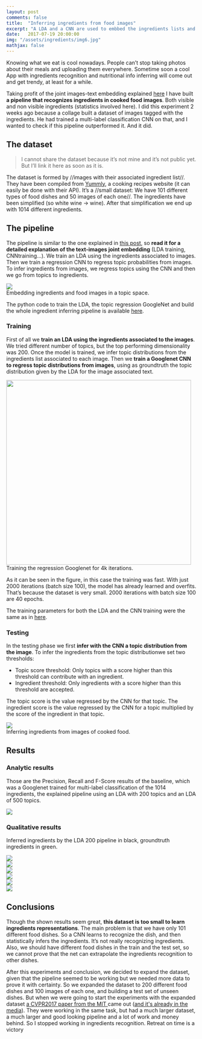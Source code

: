 ```yaml
---
layout: post
comments: false
title:  "Inferring ingredients from food images"
excerpt: "A LDA and a CNN are used to embbed the ingredients lists and the food images respectibly in a topic space. The CNN can predict topic distributions from food images, and from the topic distribution we predict the ingredients."
date:   2017-07-19 20:00:00
img: "/assets/ingredients/img6.jpg"
mathjax: false
---
```



Knowing what we eat is cool nowadays. People can’t stop taking photos about their meals and uploading them everywhere. Sometime soon a cool App with ingredients recognition and nutritional info inferring will come out and get trendy, at least for a while.

Taking profit of the joint images-text embedding explained [here](https://gombru.github.io/2017/06/30/phd/) I have built **a pipeline that recognizes ingredients in cooked food images**. Both visible and non visible ingredients (statistics involved here).
I did this experiment 2 weeks ago because a collage built a dataset of images tagged with the ingredients. He had trained a multi-label classification CNN on that, and I wanted to check if this pipeline outperformed it. And it did.

## The dataset

>I cannot share the dataset because it’s not mine and it’s not public yet. But I’ll link it here as soon as it is.

The dataset is formed by //images with their associated ingredient list//. They have been compiled from [Yummly](https://www.yummly.co/), a cooking recipes website (it can easily be done with their API).
It’s a //small dataset: We have 101 different types of food dishes and 50 images of each one//. The ingredients have been simplified (so white wine → wine). After that simplification we end up with 1014 different ingredients.

## The pipeline

The pipeline is similar to the one explained in [this post](https://gombru.github.io/2017/06/30/phd/), so **read it for a detailed explanation of the text-images joint embedding** (LDA training, CNNtraining...). We train an LDA using the ingredients associated to images. Then we train a regression CNN to regress topic probabilities from images. To infer ingredients from images, we regress topics using the CNN and then we go from topics to ingredients.

<div class="imgcap">
<img src="/assets/ingredients/train_pipeline.png">
	<div class="thecap">
	Embedding ingredients and food images in a topic space.
	</div>
</div>

The python code to train the LDA, the topic regression GoogleNet and build the whole ingredient inferring pipeline is available [here](https://github.com/gombru/ingredientsSearcher).

### Training

First of all we **train an LDA using the ingredients associated to the images**. We tried different number of topics, but the top performing dimensionality was 200. Once the model is trained, we infer topic distributions from the ingredients list associated to each image.
Then we **train a Googlenet CNN to regress topic distributions from images**, using as groundtruth the topic distribution given by the LDA for the image associated text. 

<div class="imgcap">
<img src="/assets/ingredients/training.png" height="490">
	<div class="thecap">
	Training the regression Googlenet for 4k iterations.
	</div>
</div>

As it can be seen in the figure, in this case the training was fast. With just 2000 iterations (batch size 100), the model has already learned and overfits. That’s because the dataset is very small. 2000 iterations with batch size 100 are 40 epochs.

The training parameters for both the LDA and the CNN training were the same as in [here](https://gombru.github.io/2017/06/30/phd/).

### Testing

In the testing phase we first **infer with the CNN a topic distribution from the image**. 
To infer the ingredients from the topic distributionwe set two thresholds:

- Topic score threshold: Only topics with a score higher than this threshold can contribute with an ingredient.
- Ingredient threshold: Only ingredients with a score higher than this threshold are accepted.

The topic score is the value regressed by the CNN for that topic.
The ingredient score is the value regressed by the CNN for a topic multiplied by the score of the ingredient in that topic.

<div class="imgcap">
<img src="/assets/ingredients/test_pipeline.png">
	<div class="thecap">
	Inferring ingredients from images of cooked food.
	</div>
</div>

## Results

### Analytic results

Those are the Precision, Recall and F-Score results of the baseline, which was a Googlenet trained for multi-label classification of the 1014 ingredients, the explained pipeline using an LDA with 200 topics and an LDA of 500 topics.


<div class="imgcap">
<img src="/assets/ingredients/results.png">
</div>


### Qualitative results

Inferred ingredients by the LDA 200 pipeline in black, groundtruth ingredients in green.


<div class="imgcap">
<img src="/assets/ingredients/img1.jpg">
</div>
<div class="imgcap">
<img src="/assets/ingredients/img2.jpg">
</div>
<div class="imgcap">
<img src="/assets/ingredients/img3.jpg">
</div>
<div class="imgcap">
<img src="/assets/ingredients/img4.jpg">
</div>
<div class="imgcap">
<img src="/assets/ingredients/img5.jpg">
</div>
<div class="imgcap">
<img src="/assets/ingredients/img6.jpg">
</div>



## Conclusions

Though the shown results seem great, **this dataset is too small to learn ingredients representations**. The main problem is that we have only 101 different food dishes. So a CNN learns to recognize the dish, and then statistically infers the ingredients. It’s not really recognizing ingredients.
Also, we should have different food dishes in the train and the test set, so we cannot prove that the net can extrapolate the ingredients recognition to other dishes.

After this experiments and conclusion, we decided to expand the dataset, given that the pipeline seemed to be working but we needed more data to prove it with certainty. So we expanded the dataset to 200 different food dishes and 100 images of each one, and building a test set of unseen dishes. But when we were going to start the experiments with the expanded dataset [a CVPR2017 paper from the MIT ](http://im2recipe.csail.mit.edu/) came out ([and it's already in the media](https://www.xataka.com/robotica-e-ia/pic2recipe-averigua-la-receta-de-ese-plato-riquisimo-del-que-solo-tienes-una-fotografia)). They were working in the same task, but had a much larger dataset, a much larger and good looking pipeline and a lot of work and money behind. So I stopped working in ingredients recognition. Retreat on time is a victory



